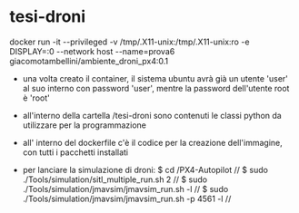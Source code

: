 # tesi-droni
docker run -it --privileged -v /tmp/.X11-unix:/tmp/.X11-unix:ro -e DISPLAY=:0 --network host --name=prova6 giacomotambellini/ambiente_droni_px4:0.1

- una volta creato il container, il sistema ubuntu avrà già un utente 'user' al suo interno con password 'user', mentre la password dell'utente root è 'root'

- all'interno della cartella /tesi-droni sono contenuti le classi python da utilizzare per la programmazione

- all' interno del dockerfile c'è il codice per la creazione dell'immagine, con tutti i pacchetti installati

- per lanciare la simulazione di droni:
  $ cd /PX4-Autopilot //
  $ sudo ./Tools/simulation/sitl_multiple_run.sh 2 //
  $ sudo ./Tools/simulation/jmavsim/jmavsim_run.sh -l //
  $ sudo ./Tools/simulation/jmavsim/jmavsim_run.sh -p 4561 -l //

